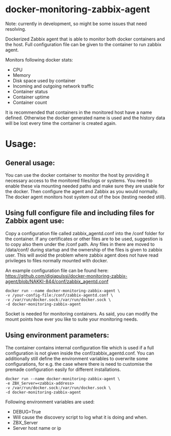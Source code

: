 # docker-monitoring-zabbix-agent
Note: currently in development, so might be some issues that need resolving.

Dockerized Zabbix agent that is able to monitor both docker containers and the host. Full configuration file can be given to the container to run zabbix agent. 

Monitors following docker stats:

* CPU
* Memory
* Disk space used by container
* Incoming and outgoing network traffic
* Container status
* Container uptime
* Container count

It is recommended that containers in the monitored host have a name defined. Otherwise the docker generated name is used and the history data will be lost every time the container is created again.

# Usage:

## General usage:

You can use the docker container to monitor the host by providing it necessary access to the monitored files/logs or systems. You need to enable these via mounting needed paths and make sure they are usable for the docker. Then configure the agent and Zabbix as you would normally. The docker agent monitors host system out of the box (testing needed still).

## Using full configure file and including files for Zabbix agent use:
Copy a configuration file called zabbix_agentd.conf into the /conf folder for the container. If any certificates or other files are to be used, suggestion is to copy also them under the /conf path. Any files in there are moved to /data/conf/<filepath> during startup and the ownership of the files is given to zabbix user. This will avoid the problem where zabbix agent does not have read privileges to files normally mounted with docker.

An example configuration file can be found here: https://github.com/digiapulssi/docker-monitoring-zabbix-agent/blob/NAKKI-844/conf/zabbix_agentd.conf

```
docker run --name docker-monitoring-zabbix-agent \
-v /your-config-file:/conf/zabbix-agentd.conf \
-v /var/run/docker.sock:/var/run/docker.sock \
-d docker-monitoring-zabbix-agent
```

Socket is needed for monitoring containers. As said, you can modify the mount points how ever you like to suite your monitoring needs.

## Using environment parameters:

The container contains internal configuration file which is used if a full configuration is not given inside the conf/zabbix_agentd.conf. You can additionally still define the environment variables to overwrite some configurations, for e.g. the case where there is need to customise the premade configuration easily for different installations.

```
docker run --name docker-monitoring-zabbix-agent \
-e ZBX_Server=<zabbix-address>
-v /var/run/docker.sock:/var/run/docker.sock \
-d docker-monitoring-zabbix-agent
```

Following environment variables are used:
* DEBUG=True
 * Will cause the discovery script to log what it is doing and when.
* ZBX_Server
 * Server host name or ip




